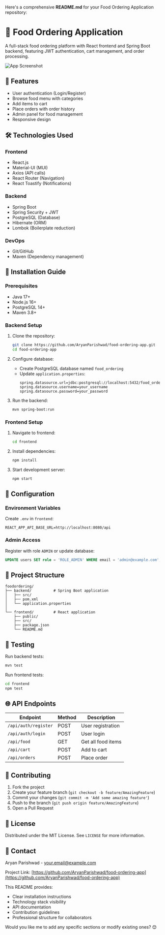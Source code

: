 Here's a comprehensive **README.md** for your Food Ordering Application repository:


# 🍔 Food Ordering Application

A full-stack food ordering platform with React frontend and Spring Boot backend, featuring JWT authentication, cart management, and order processing.

![App Screenshot](https://via.placeholder.com/800x400?text=Food+Ordering+App+Screenshot)

## 🌟 Features

- User authentication (Login/Register)
- Browse food menu with categories
- Add items to cart
- Place orders with order history
- Admin panel for food management
- Responsive design

## 🛠️ Technologies Used

### Frontend
- React.js
- Material-UI (MUI)
- Axios (API calls)
- React Router (Navigation)
- React Toastify (Notifications)

### Backend
- Spring Boot
- Spring Security + JWT
- PostgreSQL (Database)
- Hibernate (ORM)
- Lombok (Boilerplate reduction)

### DevOps
- Git/GitHub
- Maven (Dependency management)

## 🚀 Installation Guide

### Prerequisites
- Java 17+
- Node.js 16+
- PostgreSQL 14+
- Maven 3.8+

### Backend Setup
1. Clone the repository:
   ```bash
   git clone https://github.com/AryanParishwad/food-ordering-app.git
   cd food-ordering-app


2. Configure database:
   - Create PostgreSQL database named `food_ordering`
   - Update `application.properties`:
     ```properties
     spring.datasource.url=jdbc:postgresql://localhost:5432/food_ordering
     spring.datasource.username=your_username
     spring.datasource.password=your_password
     ```

3. Run the backend:
   ```bash
   mvn spring-boot:run
   ```

### Frontend Setup
1. Navigate to frontend:
   ```bash
   cd frontend
   ```

2. Install dependencies:
   ```bash
   npm install
   ```

3. Start development server:
   ```bash
   npm start
   ```

## 🔧 Configuration

### Environment Variables
Create `.env` in `frontend`:
```env
REACT_APP_API_BASE_URL=http://localhost:8080/api
```

### Admin Access
Register with role `ADMIN` or update database:
```sql
UPDATE users SET role = 'ROLE_ADMIN' WHERE email = 'admin@example.com';
```

## 📂 Project Structure

```
foodordering/
├── backend/          # Spring Boot application
│   ├── src/
│   ├── pom.xml
│   └── application.properties
│
└── frontend/         # React application
    ├── public/
    ├── src/
    ├── package.json
    └── README.md
```

## 🧪 Testing

Run backend tests:
```bash
mvn test
```

Run frontend tests:
```bash
cd frontend
npm test
```

## 🌐 API Endpoints

| Endpoint | Method | Description |
|----------|--------|-------------|
| `/api/auth/register` | POST | User registration |
| `/api/auth/login` | POST | User login |
| `/api/food` | GET | Get all food items |
| `/api/cart` | POST | Add to cart |
| `/api/orders` | POST | Place order |

## 🤝 Contributing

1. Fork the project
2. Create your feature branch (`git checkout -b feature/AmazingFeature`)
3. Commit your changes (`git commit -m 'Add some amazing feature'`)
4. Push to the branch (`git push origin feature/AmazingFeature`)
5. Open a Pull Request

## 📄 License

Distributed under the MIT License. See `LICENSE` for more information.

## 📧 Contact

Aryan Parishwad - [your.email@example.com](mailto:aryanparishwad@gmail.com)

Project Link: [https://github.com/AryanParishwad/food-ordering-app](https://github.com/AryanParishwad/food-ordering-app)

This README provides:
- Clear installation instructions
- Technology stack visibility
- API documentation
- Contribution guidelines
- Professional structure for collaborators

Would you like me to add any specific sections or modify existing ones? 😊
